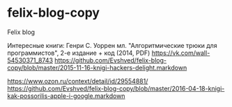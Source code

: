 # felix-blog-copy
Felix blog

Интересные книги:
Генри С. Уоррен мл. "Алгоритмические трюки для программистов", 2-е издание + код (2014, PDF)
https://vk.com/wall-54530371_8743
https://github.com/Evshved/felix-blog-copy/blob/master/2015-11-16-knigi-hackers-delight.markdown

https://www.ozon.ru/context/detail/id/29554881/
https://github.com/Evshved/felix-blog-copy/blob/master/2016-04-18-knigi-kak-possorilis-apple-i-google.markdown
